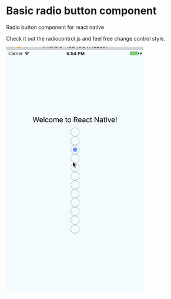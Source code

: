 # Basic radio button component
Radio button component for react native

Check it out the radiocontrol.js and feel free change control style. 


![Image of Examble](https://github.com/ntkhoi/basic_radio_button_react_native/blob/master/examble.gif?raw=true)


